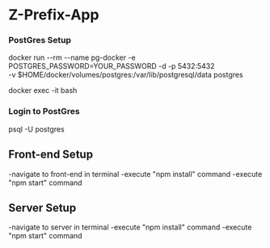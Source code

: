 # Z-Prefix-App


### PostGres Setup

docker run --rm --name pg-docker -e POSTGRES_PASSWORD=YOUR_PASSWORD -d -p 5432:5432 \
-v $HOME/docker/volumes/postgres:/var/lib/postgresql/data postgres

docker exec -it <PSQL-Container-ID> bash

### Login to PostGres
   
psql -U postgres


## Front-end Setup 

-navigate to front-end in terminal
-execute "npm install" command
-execute "npm start" command

## Server Setup
-navigate to server in terminal
-execute "npm install" command 
-execute "npm start" command



